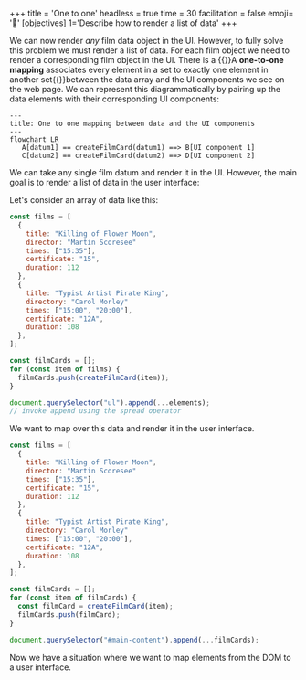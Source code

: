 +++
title = 'One to one'
headless = true
time = 30
facilitation = false
emoji= '🧩'
[objectives]
    1='Describe how to render a list of data'
+++

We can now render _any_ film data object in the UI. However, to fully solve this problem we must render a list of data. For each film object we need to render a corresponding film object in the UI. There is a {{<tooltip title="one-to-one mapping">}}A **one-to-one mapping** associates every element in a set to exactly one element in another set{{</tooltip>}}between the data array and the UI components we see on the web page. We can represent this diagrammatically by pairing up the data elements with their corresponding UI components:

```mermaid
---
title: One to one mapping between data and the UI components
---
flowchart LR
   A[datum1] == createFilmCard(datum1) ==> B[UI component 1]
   C[datum2] == createFilmCard(datum2) ==> D[UI component 2]
```

We can take any single film datum and render it in the UI. However, the main goal is to render a list of data in the user interface:

Let's consider an array of data like this:

```js
const films = [
  {
    title: "Killing of Flower Moon",
    director: "Martin Scoresee"
    times: ["15:35"],
    certificate: "15",
    duration: 112
  },
  {
    title: "Typist Artist Pirate King",
    directory: "Carol Morley"
    times: ["15:00", "20:00"],
    certificate: "12A",
    duration: 108
  },
];

const filmCards = [];
for (const item of films) {
  filmCards.push(createFilmCard(item));
}

document.querySelector("ul").append(...elements);
// invoke append using the spread operator
```

We want to map over this data and render it in the user interface.

```js
const films = [
  {
    title: "Killing of Flower Moon",
    director: "Martin Scoresee"
    times: ["15:35"],
    certificate: "15",
    duration: 112
  },
  {
    title: "Typist Artist Pirate King",
    directory: "Carol Morley"
    times: ["15:00", "20:00"],
    certificate: "12A",
    duration: 108
  },
];

const filmCards = [];
for (const item of filmCards) {
  const filmCard = createFilmCard(item);
  filmCards.push(filmCard);
}

document.querySelector("#main-content").append(...filmCards);
```

Now we have a situation where we want to map elements from the DOM to a user interface.
